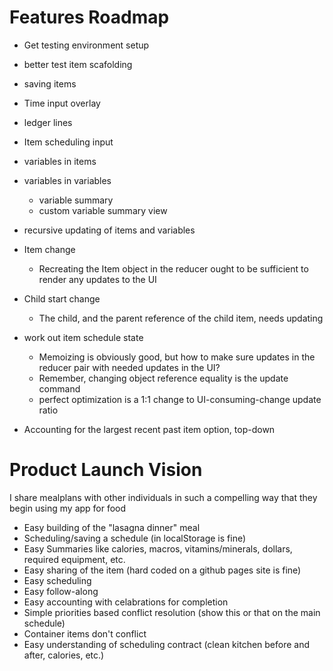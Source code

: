# Features Roadmap

- Get testing environment setup

- better test item scafolding

- saving items

- Time input overlay

- ledger lines

- Item scheduling input

- variables in items

- variables in variables
  - variable summary
  - custom variable summary view

- recursive updating of items and variables
- Item change
  - Recreating the Item object in the reducer ought to be sufficient to render any updates to the UI
- Child start change
  - The child, and the parent reference of the child item, needs updating

- work out item schedule state
  - Memoizing is obviously good, but how to make sure updates in the reducer pair with needed updates in the UI?
  - Remember, changing object reference equality is the update command
  - perfect optimization is a 1:1 change to UI-consuming-change update ratio

- Accounting for the largest recent past item option, top-down

# Product Launch Vision
I share mealplans with other individuals in such a compelling way that they begin using my app for food
  - Easy building of the "lasagna dinner" meal
  - Scheduling/saving a schedule (in localStorage is fine)
  - Easy Summaries like calories, macros, vitamins/minerals, dollars, required equipment, etc.
  - Easy sharing of the item (hard coded on a github pages site is fine)
  - Easy scheduling
  - Easy follow-along
  - Easy accounting with celabrations for completion
  - Simple priorities based conflict resolution (show this or that on the main schedule)
  - Container items don't conflict
  - Easy understanding of scheduling contract (clean kitchen before and after, calories, etc.)

